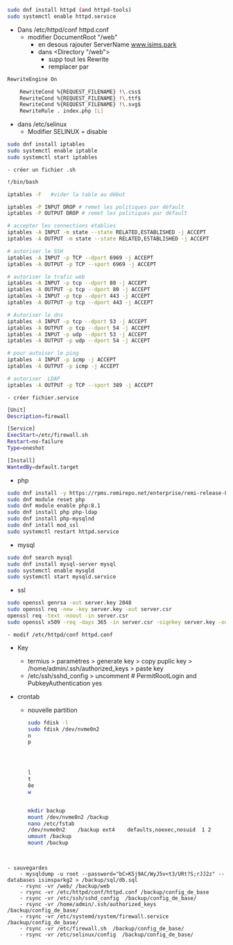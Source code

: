 
```bash
sudo dnf install httpd (and httpd-tools)
sudo systemctl enable httpd.service 
```
- Dans /etc/httpd/conf httpd.conf 
	- modifier DocumentRoot "/web" 
		- en desous rajouter ServerName www.isims.park
		- dans <Directory "/web">
			- supp tout les Rewrite
			- remplacer par 
```bash
RewriteEngine On

    RewriteCond %{REQUEST_FILENAME} !\.css$
    RewriteCond %{REQUEST_FILENAME} !\.ttf$
    RewriteCond %{REQUEST_FILENAME} !\.svg$
    RewriteRule . index.php [L]
```
- dans /etc/selinux 
	- Modifier SELINUX = disable

 ```bash
sudo dnf install iptables 
sudo systemctl enable iptable 
sudo systemctl start iptables

```
	- créer un fichier .sh 
```bash
!/bin/bash

iptables -F   #vider la table au début

iptables -P INPUT DROP # remet les politiques par défault
iptables -P OUTPUT DROP # remet les politiques par défault

# accepter les connections etablies 
iptables -A INPUT -m state --state RELATED,ESTABLISHED -j ACCEPT 
iptables -A OUTPUT -m state --state RELATED,ESTABLISHED -j ACCEPT

# autoriser le SSH
iptables -A INPUT -p TCP --dport 6969 -j ACCEPT 
iptables -A OUTPUT -p TCP --sport 6969 -j ACCEPT

# autoriser le trafic web
iptables -A INPUT -p tcp --dport 80 -j ACCEPT 
iptables -A OUTPUT -p tcp --dport 80 -j ACCEPT
iptables -A INPUT -p tcp --dport 443 -j ACCEPT 
iptables -A OUTPUT -p tcp --dport 443 -j ACCEPT

# Autoriser le dns
iptables -A INPUT -p tcp --dport 53 -j ACCEPT 
iptables -A OUTPUT -p tcp --dport 54 -j ACCEPT
iptables -A INPUT -p udp --dport 53 -j ACCEPT 
iptables -A OUTPUT -p udp --dport 54 -j ACCEPT

# pour autoiser le ping
iptables -A INPUT -p icmp -j ACCEPT
iptables -A OUTPUT -p icmp -j ACCEPT

# autoriser  LDAP 
iptables -A OUTPUT -p TCP --sport 389 -j ACCEPT
```
	- créer fichier.service 

```bash
[Unit]
Description=firewall

[Service]
ExecStart=/etc/firewall.sh
Restart=no-failure
Type=oneshot

[Install]
WantedBy=default.target
```

- php
```bash
sudo dnf install -y https://rpms.remirepo.net/enterprise/remi-release-8.rpm[]()
sudo dnf module reset php
sudo dnf module enable php:8.1
sudo dnf install php php-ldap
sudo dnf install php-mysqlnd
sudo dnf intall mod_ssl
sudo systemctl restart httpd.service
```

- mysql
```bash
sudo dnf search mysql
sudo dnf install mysql-server mysql
sudo systemctl enable mysqld
sudo systemctl start mysqld.service
```

- ssl 
```bash
sudo openssl genrsa -out server.key 2048
sudo openssl req -new -key server.key -out server.csr
openssl req -text -noout -in server.csr
sudo openssl x509 -req -days 365 -in server.csr -signkey server.key -out server.crt
```
	- modif /etc/httpd/conf httpd.conf 

-  Key 
	- termius > paramètres > generate key > copy puplic key > /home/admin/.ssh/authorized_keys > paste key 
	-  /etc/ssh/sshd_config > uncomment # PermitRootLogin and PubkeyAuthentication yes

- crontab 
	- nouvelle partition 
		```bash
		sudo fdisk -l
		sudo fdisk /dev/nvme0n2
		n
		p




		l
		t
		8e
		w


		mkdir backup 
		mount /dev/nvme0n2 /backup
		nano /etc/fstab 
		/dev/nvme0n2    /backup ext4    defaults,noexec,nosuid  1 2
		umount /backup
		mount /backup 
				
```

- sauvegardes
	- mysqldump -u root --password="bC>K5j9AC/WyJ5v<t3/URt?S;rJJ2z" --databases isimsparkg2 > /backup/sql/db.sql
	- rsync -vr /web/ /backup/web
	- rsync -vr /etc/httpd/conf/httpd.conf /backup/config_de_base
	- rsync -vr /etc/ssh/sshd_config  /backup/config_de_base/
	- rsync -vr /home/admin/.ssh/authorized_keys   /backup/config_de_base/
	- rsync -vr /etc/systemd/system/firewall.service  /backup/config_de_base/
	- rsync -vr /etc/firewall.sh  /backup/config_de_base/
	- rsync -vr /etc/selinux/config  /backup/config_de_base/